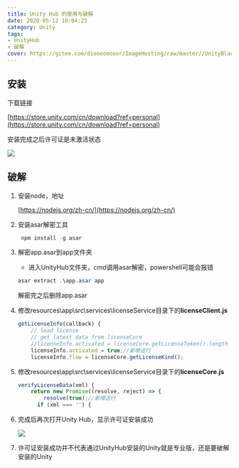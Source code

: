 ```yaml
---
title: Unity Hub 的使用与破解
date: 2020-05-12 10:04:23
category: Unity
tags:
- UnityHub
- 破解
cover: https://gitee.com/dioooooooor/ImageHosting/raw/master//UnityBlackLarge.png
---
```


## 安装

下载链接

[https://store.unity.com/cn/download?ref=personal](https://store.unity.com/cn/download?ref=personal)

安装完成之后许可证是未激活状态

![](https://gitee.com/dioooooooor/ImageHosting/raw/master//UnityHub.jpg)

## 破解

1. 安装node，地址

   [https://nodejs.org/zh-cn/](https://nodejs.org/zh-cn/)

2. 安装asar解密工具

   ```powershell
    npm install -g asar
   ```

3. 解密app.asar到app文件夹

   * 进入UnityHub文件夹，cmd调用asar解密，powershell可能会报错

   ```powershell
   asar extract .\app.asar app
   ```

   解密完之后删除app.asar

4. 修改resources\app\src\services\licenseService目录下的**licenseClient.js**

   ```javascript
   getLicenseInfo(callback) {
       // load license
       // get latest data from licenseCore
       //licenseInfo.activated = licenseCore.getLicenseToken().length > 0;//注释这行
       licenseInfo.activated = true;//新增这行
       licenseInfo.flow = licenseCore.getLicenseKind();
   ```

5. 修改resources\app\src\services\licenseService目录下的**licenseCore.js**

   ```javascript
   verifyLicenseData(xml) {
       return new Promise((resolve, reject) => {
           resolve(true);//新增这行
         if (xml === '') {
   ```

6. 完成后再次打开Unity Hub，显示许可证安装成功

   ![](https://gitee.com/dioooooooor/ImageHosting/raw/master//UnityHubRegisted.jpg)

7. 许可证安装成功并不代表通过UnityHub安装的Unity就是专业版，还是要破解安装的Unity